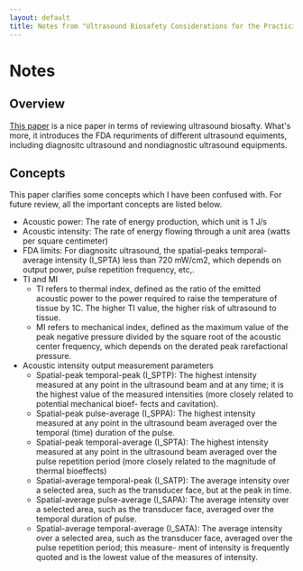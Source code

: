 ```yaml
---
layout: default
title: Notes from "Ultrasound Biosafety Considerations for the Practicing Sonographer and Sonologist"
---
```


# Notes

## Overview
[This paper](http://www.jultrasoundmed.org/content/28/2/139.full.pdf) is a nice paper in terms of reviewing ultrasound biosafty. What's more, it introduces the FDA requriments of different ultrasound equiments, including diagnositc ultrasound and nondiagnostic ultrasound equipments.

## Concepts
This paper clarifies some concepts which I have been confused with. For future review, all the important concepts are listed below.
- Acoustic power: The rate of energy production, which unit is 1 J/s
- Acoustic intensity: The rate of energy flowing through a unit area (watts per square centimeter)
- FDA limits: For diagnositc ultrasound, the spatial-peaks temporal-average intensity (I_SPTA) less than 720 mW/cm2, which depends on output power, pulse repetition frequency, etc,.
- TI and MI
  * TI refers to thermal index, defined as the ratio of the emitted acoustic power to the power required to raise the temperature of tissue by 1C. The higher TI value, the higher risk of ultrasound to tissue. 
  * MI refers to mechanical index, defined as the maximum value of the peak negative pressure divided by the square root of the acoustic center frequency, which depends on the derated peak rarefactional pressure.
- Acoustic intensity output measurement parameters
  * Spatial-peak temporal-peak (I_SPTP): The highest intensity measured at any point in the ultrasound beam and at any time; it is the highest value of the measured intensities (more closely related to potential mechanical bioef- fects and cavitation).
  * Spatial-peak pulse-average (I_SPPA): The highest intensity measured at any point in the ultrasound beam averaged over the temporal (time) duration of the pulse.
  * Spatial-peak temporal-average (I_SPTA): The highest intensity measured at any point in the ultrasound beam averaged over the pulse repetition period (more closely related to the magnitude of thermal bioeffects)
  * Spatial-average temporal-peak (I_SATP): The average intensity over a selected area, such as the transducer face, but at the peak in time.
  * Spatial-average pulse-average (I_SAPA): The average intensity over a selected area, such as the transducer face, averaged over the temporal duration of pulse.
  * Spatial-average temporal-average (I_SATA): The average intensity over a selected area, such as the transducer face, averaged over the pulse repetition period; this measure- ment of intensity is frequently quoted and is the lowest value of the measures of intensity.



